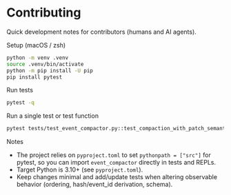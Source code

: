 Contributing
============

Quick development notes for contributors (humans and AI agents).

Setup (macOS / zsh)

```bash
python -m venv .venv
source .venv/bin/activate
python -m pip install -U pip
pip install pytest
```

Run tests

```bash
pytest -q
```

Run a single test or test function

```bash
pytest tests/test_event_compactor.py::test_compaction_with_patch_semantics -q
```

Notes

- The project relies on `pyproject.toml` to set `pythonpath = ["src"]` for pytest, so you can import `event_compactor` directly in tests and REPLs.
- Target Python is 3.10+ (see `pyproject.toml`).
- Keep changes minimal and add/update tests when altering observable behavior (ordering, hash/event_id derivation, schema).
